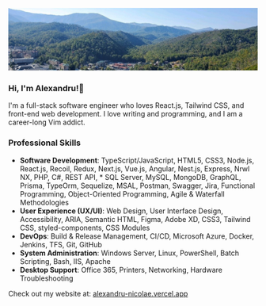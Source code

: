![Login Page](smoky-mountains.jpg)

### Hi, I'm Alexandru!👋
I'm a full-stack software engineer who loves React.js, Tailwind CSS, and front-end web development. I love writing and programming, and I am a career-long Vim addict.

### Professional Skills
* **Software Development**: TypeScript/JavaScript, HTML5, CSS3, Node.js, React.js, Recoil, Redux, Next.js, Vue.js, Angular, Nest.js, Express, Nrwl NX, PHP, C#, REST API, * SQL Server, MySQL, MongoDB, GraphQL, Prisma, TypeOrm, Sequelize, MSAL, Postman, Swagger, Jira, Functional Programming, Object-Oriented Programming, Agile & Waterfall Methodologies
* **User Experience (UX/UI)**: Web Design, User Interface Design, Accessibility, ARIA, Semantic HTML, Figma, Adobe XD, CSS3, Tailwind CSS, styled-components, CSS Modules
* **DevOps**: Build & Release Management, CI/CD, Microsoft Azure, Docker, Jenkins, TFS, Git, GitHub
* **System Administration**: Windows Server, Linux, PowerShell, Batch Scripting, Bash, IIS, Apache
* **Desktop Support**: Office 365, Printers, Networking, Hardware Troubleshooting

Check out my website at: [alexandru-nicolae.vercel.app](https://alexandru-nicolae.vercel.app/)
